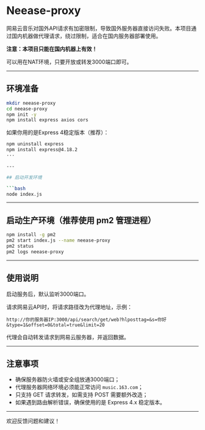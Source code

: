 

# Neease-proxy

网易云音乐对国外API请求有加密限制，导致国外服务器直接访问失败。本项目通过国内机器做代理请求，绕过限制，适合在国内服务器部署使用。

**注意：本项目只能在国内机器上有效！**

可以用在NAT环境，只要开放或转发3000端口即可。

---

## 环境准备

```bash
mkdir neease-proxy
cd neease-proxy
npm init -y
npm install express axios cors
````

如果你用的是Express 4稳定版本（推荐）：

```bash
npm uninstall express
npm install express@4.18.2
···

---

## 启动开发环境

```bash
node index.js
```

---

## 启动生产环境（推荐使用 pm2 管理进程）

```bash
npm install -g pm2
pm2 start index.js --name neease-proxy
pm2 status
pm2 logs neease-proxy
```

---

## 使用说明

启动服务后，默认监听3000端口。

请求网易云API时，将请求路径改为代理地址，示例：

```
http://你的服务器IP:3000/api/search/get/web?hlposttag=&s=你好&type=1&offset=0&total=true&limit=20
```

代理会自动转发请求到网易云服务器，并返回数据。

---

## 注意事项

* 确保服务器防火墙或安全组放通3000端口；
* 代理服务器网络环境必须能正常访问 `music.163.com`；
* 只支持 GET 请求转发，如需支持 POST 需要额外改造；
* 如果遇到路由解析错误，确保使用的是 Express 4.x 稳定版本。

---

欢迎反馈问题和建议！

